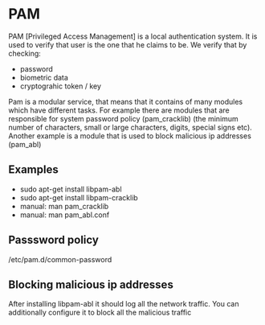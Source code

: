 # PAM
PAM [Privileged Access Management] is a local authentication system. It is used to verify that user is the one that he claims to be. We verify that by checking:
- password
- biometric data
- cryptograhic token / key  

Pam is a modular service, that means that it contains of many modules which have different tasks. For example there are modules that are responsible for system password policy (pam_cracklib) (the minimum number of characters, small or large characters, digits, special signs etc). Another example is a module that is used to block malicious ip addresses (pam_abl)

## Examples
- sudo apt-get install libpam-abl
- sudo apt-get install libpam-cracklib
- manual: man pam_cracklib
- manual: man pam_abl.conf

## Passsword policy
/etc/pam.d/common-password

## Blocking malicious ip addresses
After installing libpam-abl it should log all the network traffic. You can additionally configure it to block all the malicious traffic
